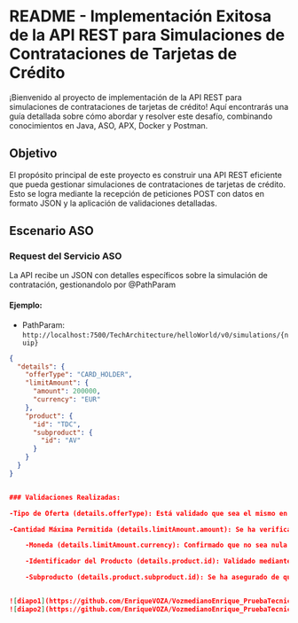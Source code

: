 # README - Implementación Exitosa de la API REST para Simulaciones de Contrataciones de Tarjetas de Crédito

¡Bienvenido al proyecto de implementación de la API REST para simulaciones de contrataciones de tarjetas de crédito! Aquí encontrarás una guía detallada sobre cómo abordar y resolver este desafío, combinando conocimientos en Java, ASO, APX, Docker y Postman.

## Objetivo

El propósito principal de este proyecto es construir una API REST eficiente que pueda gestionar simulaciones de contrataciones de tarjetas de crédito. Esto se logra mediante la recepción de peticiones POST con datos en formato JSON y la aplicación de validaciones detalladas.

## Escenario ASO

### Request del Servicio ASO

La API recibe un JSON con detalles específicos sobre la simulación de contratación, gestionandolo por @PathParam

#### Ejemplo:

- PathParam: `http://localhost:7500/TechArchitecture/helloWorld/v0/simulations/{nuip}`


```json
{
  "details": {
    "offerType": "CARD_HOLDER",
    "limitAmount": {
      "amount": 200000,
      "currency": "EUR"
    },
    "product": {
      "id": "TDC",
      "subproduct": {
        "id": "AV"
      }
    }
  }
}


### Validaciones Realizadas:

-Tipo de Oferta (details.offerType): Está validado que sea el mismo en la entrada y la respuesta, asegurando que solo ingresen mayúsculas.

-Cantidad Máxima Permitida (details.limitAmount.amount): Se ha verificado que no sea nula.

    -Moneda (details.limitAmount.currency): Confirmado que no sea nula ni vacía.

    -Identificador del Producto (details.product.id): Validado mediante un regex que sea igual a "TDC".

    -Subproducto (details.product.subproduct.id): Se ha asegurado de que solo contenga de 0 a 2 caracteres.


![diapo1](https://github.com/EnriqueVOZA/VozmedianoEnrique_PruebaTecnica_ASO/assets/92337660/4f973a68-6d0e-4b17-a74d-c090fb8ad991)
![diapo2](https://github.com/EnriqueVOZA/VozmedianoEnrique_PruebaTecnica_ASO/assets/92337660/14521d74-2362-4e5b-8328-351d2522ddc4)
